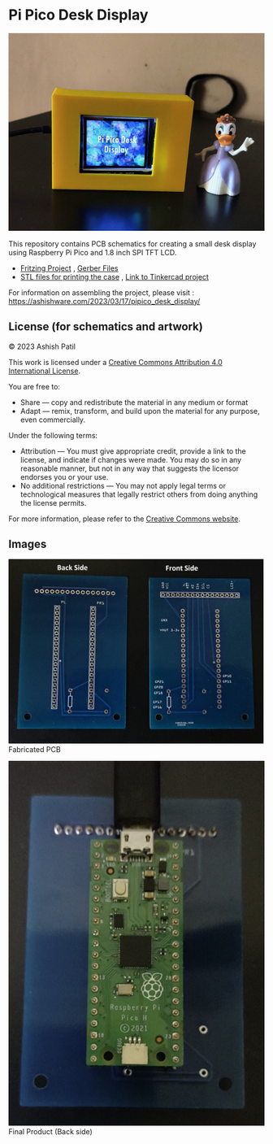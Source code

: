 # Pi Pico Desk Display
![Final Product (Front side)](images/final_product_with_case.png)

This repository contains PCB schematics for creating a small desk display using Raspberry Pi Pico and  1.8 inch  SPI TFT LCD. 


* [Fritzing Project](pi_pico_tft_display_pcb.fzz ) , [Gerber Files](gerber_files/)
* [STL files for printing the case](desk_display_case.stl) , [Link to Tinkercad project](https://www.tinkercad.com/things/2sQCRFoyv3b)

For information on assembling the project, please visit : https://ashishware.com/2023/03/17/pipico_desk_display/
## License (for schematics and artwork)

© 2023 Ashish Patil

This work is licensed under a [Creative Commons Attribution 4.0 International License](https://creativecommons.org/licenses/by/4.0/).

You are free to:

- Share — copy and redistribute the material in any medium or format
- Adapt — remix, transform, and build upon the material
  for any purpose, even commercially.

Under the following terms:

- Attribution — You must give appropriate credit, provide a link to the license, and indicate if changes were made. You may do so in any reasonable manner, but not in any way that suggests the licensor endorses you or your use.
- No additional restrictions — You may not apply legal terms or technological measures that legally restrict others from doing anything the license permits.

For more information, please refer to the [Creative Commons website](https://creativecommons.org/licenses/by/4.0/legalcode).

## Images

![Fabricated PCB](images/fabricated_pcb.jpg)<br/>
Fabricated PCB


![Final Product (Back side)](images/back_side.jpg )<br/>
Final Product (Back side)

